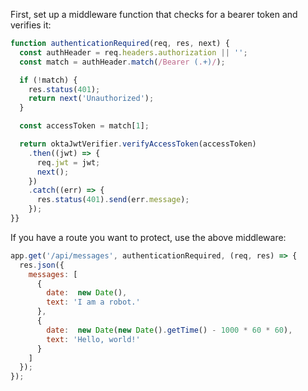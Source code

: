 First, set up a middleware function that checks for a bearer token and verifies it:

```js
function authenticationRequired(req, res, next) {
  const authHeader = req.headers.authorization || '';
  const match = authHeader.match(/Bearer (.+)/);

  if (!match) {
    res.status(401);
    return next('Unauthorized');
  }

  const accessToken = match[1];

  return oktaJwtVerifier.verifyAccessToken(accessToken)
    .then((jwt) => {
      req.jwt = jwt;
      next();
    })
    .catch((err) => {
      res.status(401).send(err.message);
    });
}}
```

If you have a route you want to protect, use the above middleware:

```js
app.get('/api/messages', authenticationRequired, (req, res) => {
  res.json({
    messages: [
      {
        date:  new Date(),
        text: 'I am a robot.'
      },
      {
        date:  new Date(new Date().getTime() - 1000 * 60 * 60),
        text: 'Hello, world!'
      }
    ]
  });
});
```
